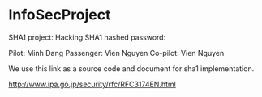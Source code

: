 InfoSecProject
==============

SHA1 project: Hacking SHA1 hashed password:

Pilot: Minh Dang
Passenger: Vien Nguyen
Co-pilot: Vien Nguyen

We use this link as a source code and document for sha1 implementation.

http://www.ipa.go.jp/security/rfc/RFC3174EN.html
